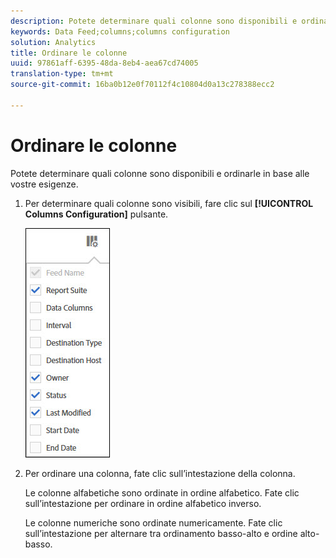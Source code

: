 ```yaml
---
description: Potete determinare quali colonne sono disponibili e ordinarle in base alle vostre esigenze.
keywords: Data Feed;columns;columns configuration
solution: Analytics
title: Ordinare le colonne
uuid: 97861aff-6395-48da-8eb4-aea67cd74005
translation-type: tm+mt
source-git-commit: 16ba0b12e0f70112f4c10804d0a13c278388ecc2

---
```



# Ordinare le colonne

Potete determinare quali colonne sono disponibili e ordinarle in base alle vostre esigenze.

1. Per determinare quali colonne sono visibili, fare clic sul **[!UICONTROL Columns Configuration]** pulsante.

   ![](assets/cols.jpg)

1. Per ordinare una colonna, fate clic sull’intestazione della colonna.

   Le colonne alfabetiche sono ordinate in ordine alfabetico. Fate clic sull’intestazione per ordinare in ordine alfabetico inverso.

   Le colonne numeriche sono ordinate numericamente. Fate clic sull’intestazione per alternare tra ordinamento basso-alto e ordine alto-basso.

